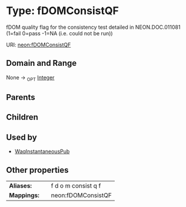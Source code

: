 
# Type: fDOMConsistQF


fDOM quality flag for the consistency test detailed in NEON.DOC.011081 (1=fail 0=pass -1=NA (i.e. could not be run))

URI: [neon:fDOMConsistQF](https://data.neonscience.org/fDOMConsistQF)


## Domain and Range

None ->  <sub>OPT</sub> [Integer](types/Integer.md)

## Parents


## Children


## Used by

 * [WaqInstantaneousPub](WaqInstantaneousPub.md)

## Other properties

|  |  |  |
| --- | --- | --- |
| **Aliases:** | | f d o m consist q f |
| **Mappings:** | | neon:fDOMConsistQF |

